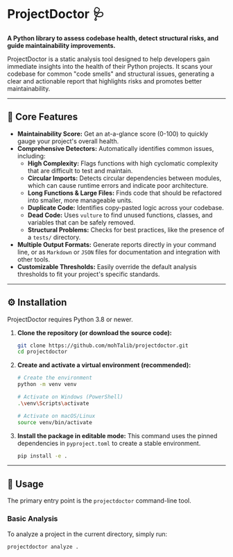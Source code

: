 # ProjectDoctor 🩺

**A Python library to assess codebase health, detect structural risks, and guide maintainability improvements.**

ProjectDoctor is a static analysis tool designed to help developers gain immediate insights into the health of their Python projects. It scans your codebase for common "code smells" and structural issues, generating a clear and actionable report that highlights risks and promotes better maintainability.


---

## 🎯 Core Features

*   **Maintainability Score:** Get an at-a-glance score (0-100) to quickly gauge your project's overall health.
*   **Comprehensive Detectors:** Automatically identifies common issues, including:
    *   **High Complexity:** Flags functions with high cyclomatic complexity that are difficult to test and maintain.
    *   **Circular Imports:** Detects circular dependencies between modules, which can cause runtime errors and indicate poor architecture.
    *   **Long Functions & Large Files:** Finds code that should be refactored into smaller, more manageable units.
    *   **Duplicate Code:** Identifies copy-pasted logic across your codebase.
    *   **Dead Code:** Uses `vulture` to find unused functions, classes, and variables that can be safely removed.
    *   **Structural Problems:** Checks for best practices, like the presence of a `tests/` directory.
*   **Multiple Output Formats:** Generate reports directly in your command line, or as `Markdown` or `JSON` files for documentation and integration with other tools.
*   **Customizable Thresholds:** Easily override the default analysis thresholds to fit your project's specific standards.

---

## ⚙️ Installation

ProjectDoctor requires Python 3.8 or newer.

1.  **Clone the repository (or download the source code):**
    ```bash
    git clone https://github.com/mohTalib/projectdoctor.git
    cd projectdoctor
    ```

2.  **Create and activate a virtual environment (recommended):**
    ```bash
    # Create the environment
    python -m venv venv

    # Activate on Windows (PowerShell)
    .\venv\Scripts\activate

    # Activate on macOS/Linux
    source venv/bin/activate
    ```

3.  **Install the package in editable mode:**
    This command uses the pinned dependencies in `pyproject.toml` to create a stable environment.
    ```bash
    pip install -e .
    ```

---

## 🚀 Usage

The primary entry point is the `projectdoctor` command-line tool.

### Basic Analysis

To analyze a project in the current directory, simply run:

```bash
projectdoctor analyze .